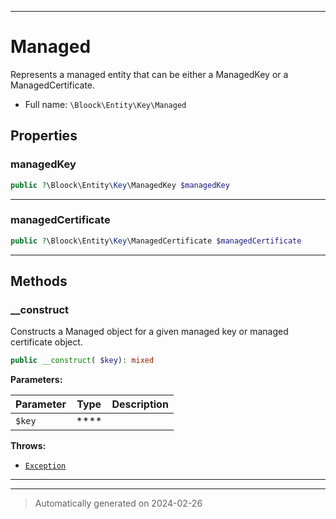 ***

# Managed

Represents a managed entity that can be either a ManagedKey or a ManagedCertificate.



* Full name: `\Bloock\Entity\Key\Managed`



## Properties


### managedKey



```php
public ?\Bloock\Entity\Key\ManagedKey $managedKey
```






***

### managedCertificate



```php
public ?\Bloock\Entity\Key\ManagedCertificate $managedCertificate
```






***

## Methods


### __construct

Constructs a Managed object for a given managed key or managed certificate object.

```php
public __construct( $key): mixed
```








**Parameters:**

| Parameter | Type | Description |
|-----------|------|-------------|
| `$key` | **** |  |




**Throws:**

- [`Exception`](../../../Exception.md)



***


***
> Automatically generated on 2024-02-26
